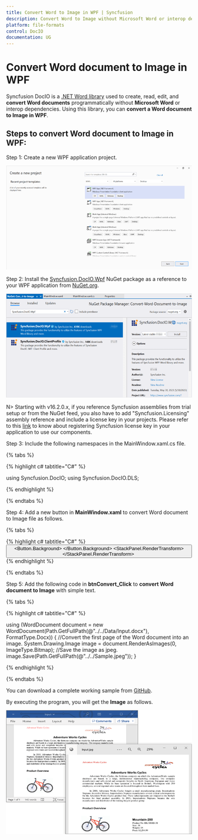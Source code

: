 ```yaml
---
title: Convert Word to Image in WPF | Syncfusion 
description: Convert Word to Image without Microsoft Word or interop dependencies in WPF application using .NET Word (DocIO) library.
platform: file-formats
control: DocIO
documentation: UG
---
```


# Convert Word document to Image in WPF

Syncfusion DocIO is a [.NET Word library](https://www.syncfusion.com/document-processing/word-framework/net/word-library) used to create, read, edit, and **convert Word documents** programmatically without **Microsoft Word** or interop dependencies. Using this library, you can **convert a Word document to Image in WPF**.

## Steps to convert Word document to Image in WPF:

Step 1: Create a new WPF application project.

![Create WPF application in Visual Studio](WPF_images/Create-WPF-Project-WordtoPDF.png)

Step 2: Install the [Syncfusion.DocIO.Wpf](https://www.nuget.org/packages/Syncfusion.DocIO.Wpf) NuGet package as a reference to your WPF application from [NuGet.org](https://www.nuget.org/).

![Install Syncfusion.DocIO.Wpf NuGet package](WPF_images/Nuget-Package-WordtoImage.png)

N> Starting with v16.2.0.x, if you reference Syncfusion assemblies from trial setup or from the NuGet feed, you also have to add "Syncfusion.Licensing" assembly reference and include a license key in your projects. Please refer to this [link](https://help.syncfusion.com/common/essential-studio/licensing/overview) to know about registering Syncfusion license key in your application to use our components.

Step 3: Include the following namespaces in the MainWindow.xaml.cs file.

{% tabs %}

{% highlight c# tabtitle="C#" %}

using Syncfusion.DocIO;
using Syncfusion.DocIO.DLS;

{% endhighlight %}

{% endtabs %}

Step 4: Add a new button in **MainWindow.xaml** to convert Word document to Image file as follows.

{% tabs %}

{% highlight c# tabtitle="C#" %}
<Button Click="btnConvert_Click" VerticalAlignment="Center" Height="30" BorderBrush="LightBlue" HorizontalAlignment="Center" Width="150">
    <Button.Background>
        <LinearGradientBrush EndPoint="0.5,-0.04" StartPoint="0.5,1.04">
            <GradientStop Color="#FFD9E9F7" Offset="0"/>
            <GradientStop Color="#FFEFF8FF" Offset="1"/>
        </LinearGradientBrush>
    </Button.Background>
    <StackPanel Orientation="Horizontal" Height="23" Margin="0,0,0,-2.52" VerticalAlignment="Bottom" HorizontalAlignment="Right" Width="100" RenderTransformOrigin="0.5,0.5">
        <StackPanel.RenderTransform>
            <TransformGroup>
                <ScaleTransform/>
                <SkewTransform/>
                <RotateTransform Angle="-0.226"/>
                <TranslateTransform/>
            </TransformGroup>
        </StackPanel.RenderTransform>
    <Image Name="image2" Margin="2" HorizontalAlignment="Center" VerticalAlignment="Center" />
    <TextBlock Text="Word to Image" Height="38" Width="187" Margin="0,4,0,3" TextWrapping="WrapWithOverflow" />
</StackPanel>
</Button>
{% endhighlight %}

{% endtabs %}

Step 5: Add the following code in **btnConvert_Click** to **convert Word document to Image** with simple text.

{% tabs %}

{% highlight c# tabtitle="C#" %}

using (WordDocument document = new WordDocument(Path.GetFullPath(@"../../Data/Input.docx"), FormatType.Docx))
{
    //Convert the first page of the Word document into an image.
    System.Drawing.Image image = document.RenderAsImages(0, ImageType.Bitmap);
    //Save the image as jpeg.
    image.Save(Path.GetFullPath(@"../../Sample.jpeg"));
}

{% endhighlight %}

{% endtabs %}

You can download a complete working sample from [GitHub](https://github.com/SyncfusionExamples/DocIO-Examples/tree/main/Word-to-PDF-Conversion/Convert-Word-document-to-PDF/WPF).

By executing the program, you will get the **Image** as follows.

![WPF output Image file](WordToPDF_images/Output-WordtoImage.png)